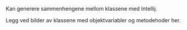Kan generere sammenhengene mellom klassene med Intellij.

Legg ved bilder av klassene med objektvariabler og metodehoder her.